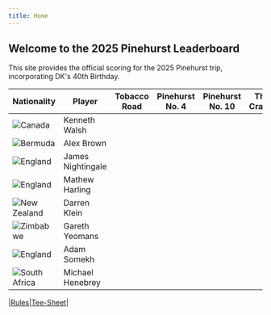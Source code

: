 ```yaml
---
title: Home
---
```


## Welcome to the 2025 Pinehurst Leaderboard

This site provides the official scoring for the 2025 Pinehurst trip, incorporating DK's 40th Birthday.


| Nationality | Player            | Tobacco Road | Pinehurst No. 4 | Pinehurst No. 10 | The Cradle | Pinehurst No 8 | Overall |
| ----------- | ----------------- | ------------ | --------------- | ---------------- | ---------- | -------------- | ------- |
| ![Canada](https://flagcdn.com/56x42/ca.png)| Kenneth Walsh     |              |                 |                  |            |                | 0       |
| ![Bermuda](https://flagcdn.com/56x42/bm.png)| Alex Brown        |              |                 |                  |            |                | 0       |
| ![England](https://flagcdn.com/56x42/gb-eng.png)      | James Nightingale |              |                 |                  |            |                | 0       |
| ![England](https://flagcdn.com/56x42/gb-eng.png)      | Mathew Harling    |              |                 |                  |            |                | 0       |
| ![New Zealand](https://flagcdn.com/56x42/nz.png)     | Darren Klein      |              |                 |                  |            |                | 0       |
| ![Zimbabwe](https://flagcdn.com/56x42/zw.png)     | Gareth Yeomans    |              |                 |                  |            |                | 0       |
| ![England](https://flagcdn.com/56x42/gb-eng.png)     | Adam Somekh       |              |                 |                  |            |                | 0       |
| ![South Africa](https://flagcdn.com/56x42/za.png)      | Michael Henebrey  |              |                 |                  |            |                | 0       |


|[Rules](rules.md)|[Tee-Sheet](teesheet.md)|








